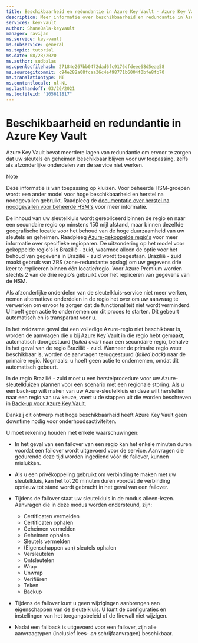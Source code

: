 ```yaml
---
title: Beschikbaarheid en redundantie in Azure Key Vault - Azure Key Vault | Microsoft Docs
description: Meer informatie over beschikbaarheid en redundantie in Azure Key Vault.
services: key-vault
author: ShaneBala-keyvault
manager: ravijan
ms.service: key-vault
ms.subservice: general
ms.topic: tutorial
ms.date: 08/28/2020
ms.author: sudbalas
ms.openlocfilehash: 27184e267bb0472dad6fc9176dfdeee68d5eae58
ms.sourcegitcommit: c94e282a08fcaa36c4e498771b6004f0bfe8fb70
ms.translationtype: MT
ms.contentlocale: nl-NL
ms.lasthandoff: 03/26/2021
ms.locfileid: "105611817"
---
```

# <a name="azure-key-vault-availability-and-redundancy"></a>Beschikbaarheid en redundantie in Azure Key Vault

Azure Key Vault bevat meerdere lagen van redundantie om ervoor te zorgen dat uw sleutels en geheimen beschikbaar blijven voor uw toepassing, zelfs als afzonderlijke onderdelen van de service niet werken.

> [!NOTE]
> Deze informatie is van toepassing op kluizen. Voor beheerde HSM-groepen wordt een ander model voor hoge beschikbaarheid en herstel na noodgevallen gebruikt. Raadpleeg de [documentatie over herstel na noodgevallen voor beheerde HSM's](../managed-hsm/disaster-recovery-guide.md) voor meer informatie.

De inhoud van uw sleutelkluis wordt gerepliceerd binnen de regio en naar een secundaire regio op minstens 150 mijl afstand, maar binnen dezelfde geografische locatie voor het behoud van de hoge duurzaamheid van uw sleutels en geheimen. Raadpleeg [Azure-gekoppelde regio's](../../best-practices-availability-paired-regions.md) voor meer informatie over specifieke regioparen. De uitzondering op het model voor gekoppelde regio's is Brazilië - zuid, waarmee alleen de optie voor het behoud van gegevens in Brazilië - zuid wordt toegestaan. Brazilië - zuid maakt gebruik van ZRS (zone-redundante opslag) om uw gegevens drie keer te repliceren binnen één locatie/regio. Voor Azure Premium worden slechts 2 van de drie regio's gebruikt voor het repliceren van gegevens van de HSM.  

Als afzonderlijke onderdelen van de sleutelkluis-service niet meer werken, nemen alternatieve onderdelen in de regio het over om uw aanvraag te verwerken om ervoor te zorgen dat de functionaliteit niet wordt verminderd. U hoeft geen actie te ondernemen om dit proces te starten. Dit gebeurt automatisch en is transparant voor u.

In het zeldzame geval dat een volledige Azure-regio niet beschikbaar is, worden de aanvragen die u bij Azure Key Vault in die regio hebt gemaakt, automatisch doorgestuurd (*failed over*) naar een secundaire regio, behalve in het geval van de regio Brazilië - zuid. Wanneer de primaire regio weer beschikbaar is, worden de aanvragen teruggestuurd (*failed back*) naar de primaire regio. Nogmaals: u hoeft geen actie te ondernemen, omdat dit automatisch gebeurt.

In de regio Brazilië - zuid moet u een herstelprocedure voor uw Azure-sleutelkluizen plannen voor een scenario met een regionale storing. Als u een back-up wilt maken van uw Azure-sleutelkluis en deze wilt herstellen naar een regio van uw keuze, voert u de stappen uit die worden beschreven in [Back-up voor Azure Key Vault](backup.md). 

Dankzij dit ontwerp met hoge beschikbaarheid heeft Azure Key Vault geen downtime nodig voor onderhoudsactiviteiten.

U moet rekening houden met enkele waarschuwingen:

* In het geval van een failover van een regio kan het enkele minuten duren voordat een failover wordt uitgevoerd voor de service. Aanvragen die gedurende deze tijd worden ingediend vóór de failover, kunnen mislukken.
* Als u een privékoppeling gebruikt om verbinding te maken met uw sleutelkluis, kan het tot 20 minuten duren voordat de verbinding opnieuw tot stand wordt gebracht in het geval van een failover. 
* Tijdens de failover staat uw sleutelkluis in de modus alleen-lezen. Aanvragen die in deze modus worden ondersteund, zijn:
  * Certificaten vermelden
  * Certificaten ophalen
  * Geheimen vermelden
  * Geheimen ophalen
  * Sleutels vermelden
  * (Eigenschappen van) sleutels ophalen
  * Versleutelen
  * Ontsleutelen
  * Wrap
  * Unwrap
  * Verifiëren
  * Teken
  * Backup

* Tijdens de failover kunt u geen wijzigingen aanbrengen aan eigenschappen van de sleutelkluis. U kunt de configuraties en instellingen van het toegangsbeleid of de firewall niet wijzigen.

* Nadat een failback is uitgevoerd voor een failover, zijn alle aanvraagtypen (inclusief lees- *en* schrijfaanvragen) beschikbaar.
